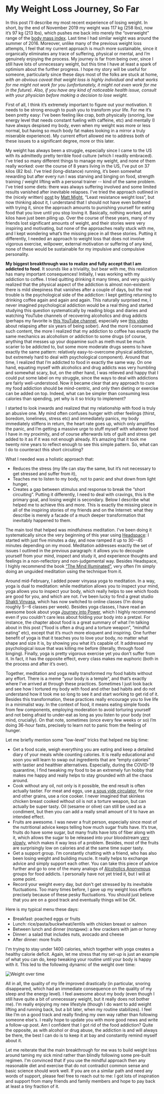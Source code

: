 # My Weight Loss Journey, So Far

In this post I’ll describe my most recent experience of losing weight. In short, by the end of November 2019 my weight was 117 kg (258 lbs), now it’s 97 kg (213 lbs), which pushes me back into merely the “overweight” range of the [body mass index](https://en.wikipedia.org/wiki/Body_mass_index). Last time I had similar weight was around the summer of 2016. Moreover, unlike many of the previous weight loss attempts, I feel that my current approach is much more sustainable, since it organically eliminates any trace of suffering, physical or mental, and I’m genuinely enjoying the process. My journey is far from being over, since I still have lots of unnecessary weight, but this time I have at least a spark of optimism about the further progress. I hope my story will be useful for someone, particularly since these days most of the folks are stuck at home, *with an obvious caveat that weight loss is highly individual and what works for me might not work for you (unfortunately, it might not even work for me in the future). Also, if you have any kind of noticeable health issue, consult with your physician before making a decision to lose weight.*

First of all, I think it’s extremely important to figure out your motivation. It needs to be strong enough to push you to transform your life. For me it’s been pretty easy: I’ve been feeling like crap, both physically (snoring, low energy level that needs constant fueling with caffeine, etc) and mentally (I have always despised my body, even when my weight was more or less normal, but having so much body fat makes looking in a mirror a truly miserable experience). My current effort allowed me to address both of these issues to a significant degree, more or this later.

My weight has always been a struggle, especially since I came to the US with its admittedly pretty terrible food culture (which I readily embraced). I’ve tried so many different things to manage my weight, and none of them really worked: over the course of 8 years living in the US, I’ve put on 37 kilos (82 lbs). I’ve tried (long-distance) running, it’s been somewhat rewarding but after every run I was starving and binging on food, strength training / weight lifting with a personal trainer -- kind of the same problem. I’ve tried some diets: there was always suffering involved and some limited results vanished after inevitable relapses. I’ve tried the approach outlined in the (nicely written) [post](http://matt.might.net/articles/least-resistance-weight-loss/) by [Matt Might](http://matt.might.net/), “Least resistance weight loss”, but now thinking about it, I understand that I should not have even bothered with trying it, since the approach amounts to punishing yourself for eating food that you love until you stop loving it. Basically, nothing worked, and kilos have just been piling up. Over the course of these years, many of my friends lost significant amounts of weight, and their stories were very inspiring and motivating, but none of the approaches really stuck with me, and I kept wondering what’s the missing piece in all these stories. Putting it differently, I needed an approach to weight loss that does not involve vigorous exercise, willpower, external motivation or suffering of any kind, none of these would be sustainable for my impulsive and compulsive personality.

**My biggest breakthrough was to realize and fully accept that I am addicted to food**. It sounds like a triviality, but bear with me, this realization has many important consequences! Initially, I was working with my addiction to coffee. I tried quitting drinking it many times, and very quickly realized that the physical aspect of the addiction is almost non-existent: there is mild sleepiness that vanishes after a couple of days, but the real trouble is the psychological side of the addiction: I kept getting returning to drinking coffee again and again and again. This naturally surprised me, I never imagined psychological addiction would be a real thing and started studying this question systematically by reading blogs and diaries and watching YouTube channels of recovering alcoholics and drug addicts (perhaps my favorite is [this YouTube channel](https://www.youtube.com/channel/UCacn-Cy4KtIm-dl0iuLHAUA), especially see [this video](https://www.youtube.com/watch?v=RQa8BCe6vik) about relapsing after six years of being sober). And the more I consumed such content, the more I realized that my addiction to coffee has exactly the same mechanics as alcoholism or addiction to some drugs (of course, anything that messes up your dopamine such as meth must be much scarier to be addicted to, but some more moderate drugs seems to have exactly the same pattern: relatively easy-to-overcome physical addiction, but extremely hard to deal with psychological component). Around that time, I realized that I’m addicted to food in exactly the same way. On one hand, equating myself with alcoholics and drug addicts was very humbling and somewhat scary, but, on the other hand, I was relieved and happy that I could put some label on my struggle, since the ways to deal with addictions are fairly well-understood. Now it became clear that any approach to cure my food addiction should be mind-centric, and only then dieting or exercise can be added on top. Indeed, what can be simpler than consuming less calories than spending, yet why is it so tricky to implement?

I started to look inwards and realized that my relationship with food is truly an abusive one. My mind often confuses hunger with other feelings (thirst, boredom, loneliness, stress etc) and immediately panics, my body immediately stiffens in return, the heart rate goes up, which only amplifies the panic, and I’m getting a massive urge to stuff myself with whatever food I have in my proximity, and of course afterwards lots of guilt and stress get added to it as if it was not enough already. It’s amazing that it took me twenty nine years to reflect enough to see this simple pattern. So, what can I do to counteract this short circuiting?

What I needed was a holistic approach that:
  -  Reduces the stress (my life can stay the same, but it’s not necessary to get stressed and suffer from it),
  -  Teaches me to listen to my body, not to panic and shut down from light hunger,
  -  Creates a gap between stimulus and response to break the “short circuiting”.
Putting it differently, I need to deal with cravings, this is the primary goal, and losing weight is secondary. Below I describe what helped me to achieve this and more. This is exactly the missing piece in all of the inspiring stories of my friends and on the Internet: what they describe is merely a facade of a much deeper transformation that inevitably happened to them.

The main tool that helped was mindfulness meditation. I've been doing it systematically since the very beginning of this year using [Headspace](https://www.headspace.com/): I started with just five minutes a day, and now ramped it up to 30--45 minutes depending on my mood. Meditation addresses exactly the set of issues I outlined in the previous paragraph: it allows you to decouple yourself from your mind, inspect and study it, and experience thoughts and feelings in a non-reflectory and non-judgemental way. Besides Headspace, I highly recommend the book [“The Mind Illuminated”](https://www.amazon.com/Mind-Illuminated-Meditation-Integrating-Mindfulness/dp/1501156985), very often I’m simply doing an unguided meditation using the technique from it.

Around mid-February, I added power vinyasa yoga to meditation. In a way, yoga is dual to meditation: while meditation allows you to inspect your mind, yoga allows you to inspect your body, which really helps to see which foods are good for you, and which are not. I’ve been lucky to find a great studio [Shakti Vinyasa](http://shaktivinyasa.com/), which has now switched to online classes (I’m doing roughly 5--6 classes per week). Besides yoga classes, I have read an awesome book about yoga [Journey into Power](https://www.amazon.com/Journey-Into-Power-Sculpt-Transform-ebook/dp/B005C7CWJ8), which I highly recommend even if you couldn't care less about folding your body into a pretzel. For instance, the chapter about food is a great summary of what I’m talking about in this post (“food is often a drug and a torture weapon”, “mindful eating” etc), except that it’s much more eloquent and inspiring. One further benefit of yoga is that it teaches you to love your body, no matter what shape and size it is, by showing you what it’s capable of. It addressed my psychological issue that was killing me before (literally, through food binging). Finally, yoga is pretty vigorous exercise yet you don’t suffer from it. In fact, it has the opposite effect, every class makes me euphoric (both in the process and after it’s over).

Together, meditation and yoga really transformed my food habits without any effort. There is a meme “your body is a temple”, and that’s exactly where I’ve arrived at through these practices. Sometimes I just look back and see how I tortured my body with food and other bad habits and do not understand how it took me so long to see it and start working to get rid of it. Besides this transformation, these practices really encourage you to live life in a minimalist way. In the context of food, it means eating simple foods from few components, employing moderation to avoid torturing yourself and not being afraid to under-eat as long as you listen to your body (not mind, crucially). On that note, sometimes (once every few weeks or so) I’m doing 36-hour fasts, precisely to learn not to panic from the feeling of hunger.

Let me briefly mention some “low-level” tricks that helped me big time:

-   Get a food scale, weigh everything you are eating and keep a detailed diary of your meals while counting calories. It is really educational and soon you will learn to swap out ingredients that are “empty calories” with tastier and healthier alternatives. Especially, during the COVID-19 quarantine, I find tweaking my food to be an extremely fun hobby that makes me happy and really helps to stay grounded with all the chaos around.
-   Cook without any oil, not only is it possible, the end result is often actually tastier. For meat and eggs, use [a sous vide circulator](https://en.wikipedia.org/wiki/Sous-vide), for rice and other grains, use a rice cooker. I never imagined that skinless chicken breast cooked without oil is not a torture weapon, but can actually be super tasty. Oil (sesame or olive) can still be used as a condiment, but then you can add a really small amount of it to have an intended effect.    
-   Fruits are awesome. I was never a fruit person, especially since most of the nutritional advice keeps telling how much sugar fruits have. It’s true, fruits do have some sugar, but many fruits have lots of fiber along with it, which allows the sugar to be released into your bloodstream [very slowly](https://www.health.harvard.edu/diseases-and-conditions/glycemic-index-and-glycemic-load-for-100-foods), which makes it way less of a problem. Besides, most of the fruits are surprisingly low on calories and at the same time super tasty.
-   Get a support group. I’m constantly chatting with a friend, who has also been losing weight and building muscle. It really helps to exchange advice and simply support each other. You can take this piece of advice further and go to one of the many analogs of [Alcoholics Anonymous](https://www.aa.org/) groups for food addicts. I personally have not yet tried it, but I will at some point.
-   Record your weight every day, but don't get stressed by its inevitable fluctuations. Too many times before, I gave up my weight loss efforts precisely because of these pesky fluctuations. You should just believe that you are on a good track and eventually things will be OK.

Here is my typical menu these days:

 - Breakfast: poached eggs or fruits
 - Lunch: rice/pasta/buckwheat/lentils with chicken breast or salmon
 - Between lunch and dinner (полдник): a few crackers with jam or honey
 - Dinner: a salad that includes nuts, avocado and cheese
 - After dinner: more fruits

I'm trying to stay under 1400 calories, which together with yoga creates a healthy calorie deficit. Again, let me stress that my set-up is just an example of what you can do, keep tweaking your routine until your body is happy with it. This led to the following dynamic of the weight over time:

![Weight over time](https://i.imgur.com/A0n4qyQ.png)

All in all, the quality of my life improved drastically (in particular, snoring disappeared, which had an immediate consequence on the quality of my sleep and the energy level). I feel awesome about my body (even though I still have quite a bit of unnecessary weight, but it really does not bother me). I’m really enjoying my new lifestyle (though I do want to add weight lifting and running back, but a bit later, when my routine stabilizes). I feel like I’m on a good track and really finding my own way rather than following someone else's. I really hope to update you with more good news and write a follow-up post. Am I confident that I got rid of the food addiction? Quite the opposite, as with alcohol or drug abuse, the addiction is and will always be there, the best I can do is to keep it at bay and constantly remind myself about it.

Let me reiterate that the main breakthrough for me was to build weight loss around taming my sick mind rather than blindly following some pre-built regimen. I'm convinced that if you use the mindful approach then any reasonable diet and exercise that do not contradict common sense and basic science should work well. If you are on a similar path and need any words of support, please feel free to reach out to me: I got lots of inspiration and support from many friends and family members and hope to pay back at least a tiny fraction of it.